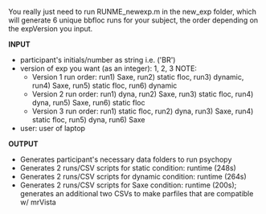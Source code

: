 You really just need to run RUNME_newexp.m in the new_exp folder, which will generate 6 unique bbfloc runs for your subject, the order depending on the expVersion you input.

**INPUT**
* participant's initials/number as string i.e. ('BR') 
* version of exp you want (as an integer): 1, 2, 3 
  NOTE: 
  * Version 1 run order: run1) Saxe, run2) static floc, run3) dynamic, run4) Saxe, run5) static floc, run6) dynamic
  * Version 2 run order: run1) dyna, run2) Saxe, run3) static floc, run4) dyna, run5) Saxe, run6) static floc
  * Version 3 run order: run1) static floc, run2) dyna, run3) Saxe, run4) static floc, run5) dyna, run6) Saxe
* user: user of laptop 

**OUTPUT**
* Generates participant's necessary data folders to run psychopy
* Generates 2 runs/CSV scripts for static condition: runtime (248s)
* Generates 2 runs/CSV scripts for dynamic condition: runtime (264s)
* Generates 2 runs/CSV scripts for Saxe condition: runtime (200s); generates an additional two CSVs to make parfiles that are compatible w/ mrVista


